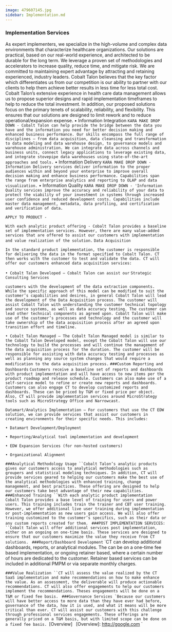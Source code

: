 ```yaml
---
image: 479607145.jpg
sidebar: Implementation.md
---
```


### Implementation Services
As expert implementers, we specialize in the high-volume and complex data environments that characterize healthcare organizations. Our solutions are practical, based on our real-world experience, and architected to be durable for the long term. We leverage a proven set of methodologies and accelerators to increase quality, reduce time, and mitigate risk. We are committed to maintaining expert advantage by attracting and retaining experienced, industry leaders.
Cobalt Talon believes that the key factor which differentiates us from our competition is our ability to partner with our clients to help them achieve better results in less time for less total cost.  Cobalt Talon’s extensive experience in health care data management allows us to propose superior designs and rapid implementation timeframes to help to reduce the total investment.  In addition, our proposed solutions focus on the primary tenets of scalability, reliability, and flexibility.  This ensures that our solutions are designed to limit rework and to reduce operational/expansion expense.
• Information Integration
`KARA MAKE DROP DOWN - Cobalt Talon can help provide the bridge between the data you have and the information you need for better decision making and enhanced business performance. Our skills encompass the full range of disciplines – from data acquisition, data cleansing and transformation to data modeling and data warehouse design, to governance models and warehouse administration. We can integrate data across channels and business units, connect legacy applications to leverage existing data, and integrate stovepipe data warehouses using state-of-the-art approaches and tools.`
• Information Delivery
`KARA MAKE DROP DOWN - Information Delivery services deliver information to the proper audiences within and beyond your enterprise to improve overall decision making and enhance business performance. Capabilities span the range from enterprise analytics and reporting to OLAP and data visualization.`
• Information Quality
`KARA MAKE DROP DOWN - 'Information Quality services improve the accuracy and reliability of your data to protect the viability of your investment in systems through increased user confidence and reduced development costs. Capabilities include master data management, metadata, data profiling, and certification and verification of data.`


`APPLY TO PRODUCT - `

`With each analytic product offering - Cobalt Talon provides a baseline set of implementation services. However, there are many value-added services that are offered to assist our customers with implementation and value realization of the solution.`
`Data Acquisition`

`In the standard product implementation, the customer is responsible for delivering the data in the format specified to Cobalt Talon. CT then works with the customer to test and validate the data. CT will offer our customers enhanced data acquisition services:`

`• Cobalt Talon Developed – Cobalt Talon can assist our`
`Strategic Consulting Services`

`customers with the development of the data extraction components. While the specific approach of this model can be modified to suit the customer’s capabilities and desires, in general Cobalt Talon will lead the development of the Data Acquisition process. The customer will assist Cobalt Talon with understanding the customer technical topology and source systems, as well as data accuracy testing. The customer can lead other technical components as agreed upon. Cobalt Talon will make use of the customer’s processes and technology and the customer will take ownership of the data acquisition process after an agreed upon transition effort and timeline.`

`• Cobalt Talon Managed – The Cobalt Talon Managed model is similar to the Cobalt Talon Developed model, except the Cobalt Talon will use our technology to build the processes and will continue the management of the data acquisition process for the duration. The customer will be responsible for assisting with data accuracy testing and processes as well as planning any source system changes that would require a modification to the data acquisition process.`
`###Custom Reporting and Dashboards`
`Customers receive a baseline set of reports and dashboards with product implementation and will have access to new items per the product roadmap and release schedule. Customers can also make use of a self-service model to refine or create new reports and dashboards. Customers can also engage CT to develop customized reports and dashboards. These can be priced by T&M or fixed price per object. Also, CT will provide implementation services around MicroStrategy tools such as MicroStrategy Office and Narrowcast.`

`Datamart/Analytics Implementation – For customers that use the CT EDW solution, we can provide services that assist our customers in creating environments for their specific needs. This includes:`

`• Datamart Development/Deployment`

`• Reporting/Analytical tool implementation and development`

`• EDW Expansion Services (for non-hosted customers)`

`• Organizational Alignment`

`###Analytical Methodology Usage
``Cobalt Talon’s analytic products gives our customers access to analytical methodologies such as groupers and statistical modeling techniques. In addition, CT will provide services geared to helping our customers make the best use of the analytical methodologies with enhanced training, change management, and best practices. These offering are designed to help our customers take best advantage of their new capabilities.
`
`###Enhanced Training
``With each analytic product implementation Cobalt Talon provides a base level of training for users and power users. This training includes train the trainer and CBT user training. However, we offer additional live user training during implementation or post-implementation as new users gain access. We will also offer training customized to the customer’s specifics, such as their data or any custom reports created for them.
`
`###POST IMPLEMENTATION SERVICES:
``Cobalt Talon will offer additional services post implementation, either on an ongoing on one-time basis. These services are designed to ensure that our customers maximize the value they receive from CT solutions.
`
`###Report/Dashboard Development`
`CT can develop additional dashboards, reports, or analytical modules. The can be on a one-time fee based implementation, or ongoing retainer based, where a certain number of hours are dedicated to the customer. Retainer based services can be included in additional PMPM or via separate monthly charges.

`###Value Realization
``CT will assess the value realized by the CT SaaS implementation and make recommendations on how to make enhance the value. As an assessment, the deliverable will produce actionable recommendations. CT will also offer engagements to help our customers implement the recommendations. Theses engagements will be done on a T&M or fixed fee basis.
`
``###Governance Services
`Because our customers will have better access to more data than they have ever had before, governance of the data, how it is used, and what it means will be more critical than ever. CT will assist our customers with this challenge through professional services engagements. These offerings are generally priced on a T&M basis, but with limited scope can be done on a fixed fee basis.
``[Overview]
`
`[Overview]: http://google.com
`